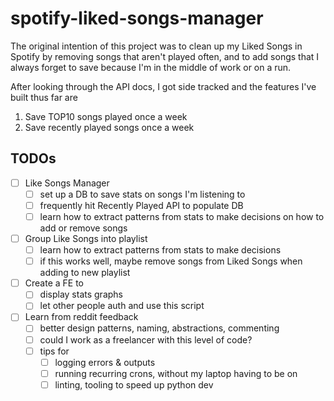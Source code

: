 # spotify-liked-songs-manager
The original intention of this project was to clean up my Liked Songs in Spotify
by removing songs that aren't played often, and to add songs that I always forget to
save because I'm in the middle of work or on a run.

After looking through the API docs, I got side tracked and the features I've built
thus far are
1. Save TOP10 songs played once a week
2. Save recently played songs once a week

## TODOs

- [ ] Like Songs Manager
	- [ ] set up a DB to save stats on songs I'm listening to
	- [ ] frequently hit Recently Played API to populate DB
	- [ ] learn how to extract patterns from stats to make decisions on how to 
		add or remove songs
- [ ] Group Like Songs into playlist
	- [ ] learn how to extract patterns from stats to make decisions
	- [ ] if this works well, maybe remove songs from Liked Songs when adding to new playlist
- [ ] Create a FE to 
	- [ ] display stats graphs
	- [ ] let other people auth and use this script
- [ ] Learn from reddit feedback
	- [ ] better design patterns, naming, abstractions, commenting
	- [ ] could I work as a freelancer with this level of code?
	- [ ] tips for
		- [ ] logging errors & outputs
		- [ ] running recurring crons, without my laptop having to be on
		- [ ] linting, tooling to speed up python dev
